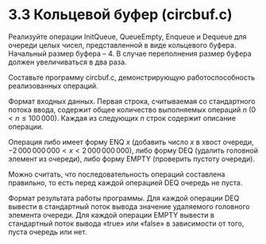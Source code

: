 # 3.3 Кольцевой буфер (circbuf.c)
Реализуйте операции InitQueue, QueueEmpty, Enqueue и Dequeue для очереди целых чисел, представленной в виде кольцевого буфера. Начальный размер буфера – $4$. В случае переполнения размер буфера должен увеличиваться в два раза.

Составьте программу circbuf.c, демонстрирующую работоспособность реализованных операций.

Формат входных данных. Первая строка, считываемая со стандартного потока ввода, содержит общее количество выполняемых операций $n$ $(0 < n \le 100\,000)$. Каждая из следующих $n$ строк содержит описание операции.

Операция либо имеет форму ENQ $x$ (добавить число $x$ в хвост очереди, $-2\,000\,000\,000 < x < 2\,000\,000\,000$), либо форму DEQ (удалить головной элемент из очереди), либо форму EMPTY (проверить пустоту очереди).

Можно считать, что последовательность операций составлена правильно, то есть перед каждой операцией DEQ очередь не пуста.

Формат результата работы программы. Для каждой операции DEQ вывести в стандартный поток вывода значение удаляемого головного элемента очереди. Для каждой операции EMPTY вывести в стандартный поток вывода «true» или «false» в зависимости от того, пуста очередь или нет.

